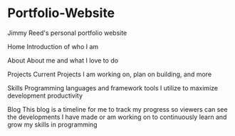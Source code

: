 # Portfolio-Website
Jimmy Reed's personal portfolio website  

Home 
  Introduction of who I am 

About
  About me and what I love to do 

Projects 
  Current Projects I am working on, plan on building, and more 

Skills 
  Programming languages and framework tools I utilize to maximize development productivity 

Blog
  This blog is a timeline for me to track my progress so viewers can see the developments I have made or am working on 
  to continuously learn and grow my skills in programming

